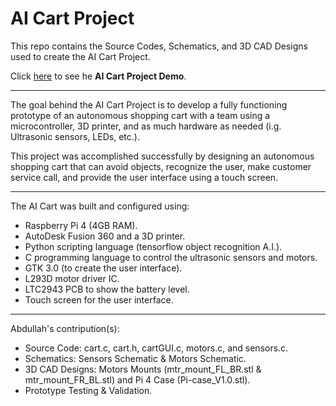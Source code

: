 # AI Cart Project
This repo contains the Source Codes, Schematics, and 3D CAD Designs used to create the AI Cart Project.

Click [here](https://drive.google.com/file/d/1iyRoXhl8uxFpuyytdF5QU8506DrWWetQ/view?usp=sharing) to see he **AI Cart Project Demo**. 

---

The goal behind the AI Cart Project is to develop a fully functioning prototype of an autonomous shopping cart with a team using a microcontroller, 3D printer, and as
much hardware as needed (i.g. Ultrasonic sensors, LEDs, etc.).

This project was accomplished successfully by designing an autonomous shopping cart that can avoid
objects, recognize the user, make customer service call, and provide the user interface using a touch
screen.

---

The AI Cart was built and configured using:
* Raspberry Pi 4 (4GB RAM).
* AutoDesk Fusion 360 and a 3D printer.
* Python scripting language (tensorflow object recognition A.I.).
* C programming language to control the ultrasonic sensors and motors.
* GTK 3.0 (to create the user interface).
* L293D motor driver IC.
* LTC2943 PCB to show the battery level.
* Touch screen for the user interface.

---

Abdullah's contripution(s):
* Source Code: cart.c, cart.h, cartGUI.c, motors.c, and sensors.c.
* Schematics: Sensors Schematic & Motors Schematic.
* 3D CAD Designs: Motors Mounts (mtr_mount_FL_BR.stl & mtr_mount_FR_BL.stl) and Pi 4 Case (Pi-case_V1.0.stl).
* Prototype Testing & Validation.
